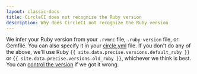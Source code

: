 ```yaml
---
layout: classic-docs
title: CircleCI does not recognize the Ruby version
description: Why does CircleCI not recognize the Ruby version
---
```


We infer your Ruby version from your `.rvmrc` file, `.ruby-version` file, or Gemfile.
You can also specify it in your [circle.yml](/docs/1.0/configuration/#ruby-version)
file.
If you don't do any of the above, we'll use Ruby `{{ site.data.precise.versions.default_ruby }}`
or `{{ site.data.precise.versions.old_ruby }}`, whichever we think is best.
You can [control the version](/docs/1.0/configuration/#ruby-version)
if we got it wrong.
